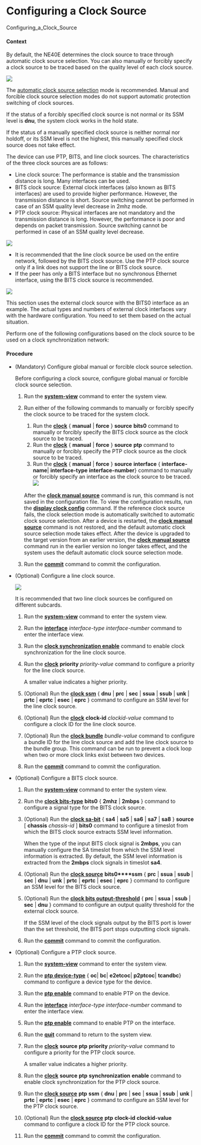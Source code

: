 Configuring a Clock Source
==========================

Configuring_a_Clock_Source

#### Context

By default, the NE40E determines the clock source to trace through automatic clock source selection. You can also manually or forcibly specify a clock source to be traced based on the quality level of each clock source.

![](../../../../public_sys-resources/notice_3.0-en-us.png) 

The [automatic clock source selection](dc_ne_clock_cfg_5005.html) mode is recommended. Manual and forcible clock source selection modes do not support automatic protection switching of clock sources.

If the status of a forcibly specified clock source is not normal or its SSM level is **dnu**, the system clock works in the hold state.

If the status of a manually specified clock source is neither normal nor holdoff, or its SSM level is not the highest, this manually specified clock source does not take effect.

The device can use PTP, BITS, and line clock sources. The characteristics of the three clock sources are as follows:

* Line clock source: The performance is stable and the transmission distance is long. Many interfaces can be used.
* BITS clock source: External clock interfaces (also known as BITS interfaces) are used to provide higher performance. However, the transmission distance is short. Source switching cannot be performed in case of an SSM quality level decrease in 2mhz mode.
* PTP clock source: Physical interfaces are not mandatory and the transmission distance is long. However, the performance is poor and depends on packet transmission. Source switching cannot be performed in case of an SSM quality level decrease.

![](../../../../public_sys-resources/note_3.0-en-us.png) 

* It is recommended that the line clock source be used on the entire network, followed by the BITS clock source. Use the PTP clock source only if a link does not support the line or BITS clock source.
* If the peer has only a BITS interface but no synchronous Ethernet interface, using the BITS clock source is recommended.

![](../../../../public_sys-resources/note_3.0-en-us.png) 

This section uses the external clock source with the BITS0 interface as an example. The actual types and numbers of external clock interfaces vary with the hardware configuration. You need to set them based on the actual situation.

Perform one of the following configurations based on the clock source to be used on a clock synchronization network:


#### Procedure

* (Mandatory) Configure global manual or forcible clock source selection.
  
  
  
  Before configuring a clock source, configure global manual or forcible clock source selection.
  
  
  
  1. Run the [**system-view**](cmdqueryname=system-view) command to enter the system view.
  2. Run either of the following commands to manually or forcibly specify the clock source to be traced for the system clock.
     
     
     1. Run the [**clock**](cmdqueryname=clock) { **manual** | **force** } **source** **bits0** command to manually or forcibly specify the BITS clock source as the clock source to be traced.
     2. Run the [**clock**](cmdqueryname=clock) { **manual** | **force** } **source** **ptp** command to manually or forcibly specify the PTP clock source as the clock source to be traced.
     3. Run the [**clock**](cmdqueryname=clock) { **manual** | **force** } **source** **interface** { **interface-name**| **interface-type** **interface-number**} command to manually or forcibly specify an interface as the clock source to be traced.![](../../../../public_sys-resources/note_3.0-en-us.png) 
     
     After the [**clock manual source**](cmdqueryname=clock+manual+source) command is run, this command is not saved in the configuration file. To view the configuration results, run the [**display clock config**](cmdqueryname=display+clock+config) command. If the reference clock source fails, the clock selection mode is automatically switched to automatic clock source selection. After a device is restarted, the [**clock manual source**](cmdqueryname=clock+manual+source) command is not restored, and the default automatic clock source selection mode takes effect. After the device is upgraded to the target version from an earlier version, the [**clock manual source**](cmdqueryname=clock+manual+source) command run in the earlier version no longer takes effect, and the system uses the default automatic clock source selection mode.
  3. Run the [**commit**](cmdqueryname=commit) command to commit the configuration.
* (Optional) Configure a line clock source.
  
  ![](../../../../public_sys-resources/note_3.0-en-us.png) 
  
  It is recommended that two line clock sources be configured on different subcards.
  
  
  
  1. Run the [**system-view**](cmdqueryname=system-view) command to enter the system view.
  2. Run the [**interface**](cmdqueryname=interface) *interface-type* *interface-number* command to enter the interface view.
  3. Run the [**clock synchronization enable**](cmdqueryname=clock+synchronization+enable) command to enable clock synchronization for the line clock source.
  4. Run the [**clock**](cmdqueryname=clock) **priority** *priority-value* command to configure a priority for the line clock source.
     
     
     
     A smaller value indicates a higher priority.
  5. (Optional) Run the [**clock ssm**](cmdqueryname=clock+ssm) { **dnu** | **prc** | **sec** | **ssua** | **ssub** | **unk** | **prtc** | **eprtc** | **esec** | **eprc** } command to configure an SSM level for the line clock source.
  6. (Optional) Run the [**clock**](cmdqueryname=clock) **clock-id** *clockid-value* command to configure a clock ID for the line clock source.
  7. (Optional) Run the [**clock bundle**](cmdqueryname=clock+bundle) *bundle-value* command to configure a bundle ID for the line clock source and add the line clock source to the bundle group. This command can be run to prevent a clock loop when two or more clock links exist between two devices.
  8. Run the [**commit**](cmdqueryname=commit) command to commit the configuration.
* (Optional) Configure a BITS clock source.
  1. Run the [**system-view**](cmdqueryname=system-view) command to enter the system view.
  2. Run the [**clock bits-type**](cmdqueryname=clock+bits-type) **bits0** { **2mhz** | **2mbps** } command to configure a signal type for the BITS clock source.
  3. (Optional) Run the [**clock sa-bit**](cmdqueryname=clock+sa-bit) { **sa4** | **sa5** | **sa6** | **sa7** | **sa8** } **source** [ **chassis** *chassis-id* ] **bits0** command to configure a timeslot from which the BITS clock source extracts SSM level information.
     
     
     
     When the type of the input BITS clock signal is **2mbps**, you can manually configure the SA timeslot from which the SSM level information is extracted. By default, the SSM level information is extracted from the **2mbps** clock signals in timeslot **sa4**.
  4. (Optional) Run the [**clock source**](cmdqueryname=clock+source) **bits0****ssm** { **prc** | **ssua** | **ssub** | **sec** | **dnu** | **unk** | **prtc** | **eprtc** | **esec** | **eprc** } command to configure an SSM level for the BITS clock source.
  5. (Optional) Run the [**clock bits output-threshold**](cmdqueryname=clock+bits+output-threshold) { **prc** | **ssua** | **ssub** | **sec** | **dnu** } command to configure an output quality threshold for the external clock source.
     
     
     
     If the SSM level of the clock signals output by the BITS port is lower than the set threshold, the BITS port stops outputting clock signals.
  6. Run the [**commit**](cmdqueryname=commit) command to commit the configuration.
* (Optional) Configure a PTP clock source.
  1. Run the [**system-view**](cmdqueryname=system-view) command to enter the system view.
  2. Run the [**ptp device-type**](cmdqueryname=ptp+device-type) { ****oc****| ****bc****| ****e2etcoc****| ****p2ptcoc****| ****tcandbc****} command to configure a device type for the device.
  3. Run the [**ptp enable**](cmdqueryname=ptp+enable) command to enable PTP on the device.
  4. Run the [**interface**](cmdqueryname=interface) *interface-type* *interface-number* command to enter the interface view.
  5. Run the [**ptp enable**](cmdqueryname=ptp+enable) command to enable PTP on the interface.
  6. Run the [**quit**](cmdqueryname=quit) command to return to the system view.
  7. Run the [**clock**](cmdqueryname=clock) **source** **ptp** **priority** *priority-value* command to configure a priority for the PTP clock source.
     
     
     
     A smaller value indicates a higher priority.
  8. Run the [**clock**](cmdqueryname=clock) **source** **ptp** **synchronization** **enable** command to enable clock synchronization for the PTP clock source.
  9. Run the [**clock source**](cmdqueryname=clock+source) **ptp** **ssm** { **dnu** | **prc** | **sec** | **ssua** | **ssub** | **unk** | **prtc** | **eprtc** | **esec** | **eprc** } command to configure an SSM level for the PTP clock source.
  10. (Optional) Run the [**clock source**](cmdqueryname=clock+source) **ptp** **clock-id** **clockid-value** command to configure a clock ID for the PTP clock source.
  11. Run the [**commit**](cmdqueryname=commit) command to commit the configuration.